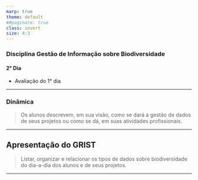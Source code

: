 ```yaml
---
marp: true
theme: default
##paginate: true
class: invert
size: 4:3
---
```


### Disciplina Gestão de Informação sobre Biodiversidade

#### **2° Dia**

* Avaliação do 1° dia

---

### Dinâmica

>Os alunos descrevem, em sua visão, como se dará a gestão de dados de seus projetos ou como se dá, em suas atividades profissionais.

---

## Apresentação do GRIST

>Listar, organizar e relacionar os tipos de dados sobre biodiversidade do dia-a-dia dos alunos e de seus projetos.



---